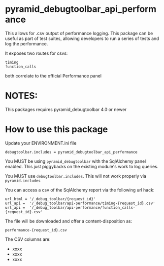 pyramid_debugtoolbar_api_performance
===================================

This allows for .csv output of performance logging.
This package can be useful as part of test suites, allowing developers to run a series of tests and log the performance.

It exposes two routes for csvs:

	timing
	function_calls

both correlate to the official Performance panel

NOTES:
======

This packages requires pyramid_debugtoolbar 4.0 or newer


How to use this package
=======================


Update your ENVIRONMENT.ini file

    debugtoolbar.includes = pyramid_debugtoolbar_api_performance

You MUST be using `pyramid_debugtoolbar` with the SqlAlchemy panel enabled.  This just piggybacks on the existing module's work to log queries.

You MUST use `debugtoolbar.includes`.  This will not work properly via `pyramid.includes`

You can access a csv of the SqlAlchemy report via the following url hack:

    url_html = '/_debug_toolbar/{request_id}'
    url_api =  '/_debug_toolbar/api-performance/timing-{request_id}.csv'
    url_api =  '/_debug_toolbar/api-performance/function_calls-{request_id}.csv'
    
    
    
The file will be downloaded and offer a content-disposition as:

    performance-{request_id}.csv

The CSV columns are:

* xxxx
* xxxx
* xxxx